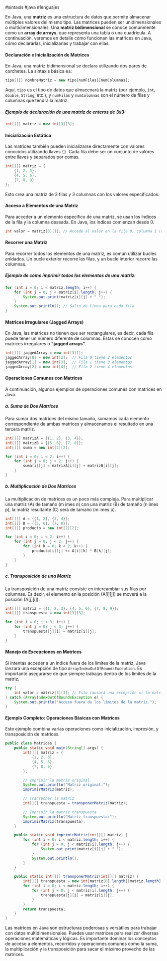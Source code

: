 #sintaxis #java #lenguajes

En Java, una **matriz** es una estructura de datos que permite almacenar múltiples valores del mismo tipo. Las matrices pueden ser unidimensionales o multidimensionales. Una **matriz bidimensional** se conoce comúnmente como un **array de arrays**, que representa una tabla o una cuadrícula. A continuación, veremos en detalle cómo funcionan las matrices en Java, cómo declararlas, inicializarlas y trabajar con ellas.

#### Declaración e Inicialización de Matrices
En Java, una matriz bidimensional se declara utilizando dos pares de corchetes. La sintaxis básica es:

```java
tipo[][] nombreMatriz = new tipo[numFilas][numColumnas];
```

Aquí, `tipo` es el tipo de datos que almacenará la matriz (por ejemplo, `int`, `double`, `String`, etc.), y `numFilas` y `numColumnas` son el número de filas y columnas que tendrá la matriz.

##### Ejemplo de declaración de una matriz de enteros de 3x3:

```java
int[][] matriz = new int[3][3];
```

#### Inicialización Estática
Las matrices también pueden inicializarse directamente con valores conocidos utilizando llaves `{}`. Cada fila debe ser un conjunto de valores entre llaves y separados por comas.

```java
int[][] matriz = {
    {1, 2, 3},
    {4, 5, 6},
    {7, 8, 9}
};
```

Esto crea una matriz de 3 filas y 3 columnas con los valores especificados.

#### Acceso a Elementos de una Matriz
Para acceder a un elemento específico de una matriz, se usan los índices de la fila y la columna deseada. En Java, los índices comienzan desde 0.

```java
int valor = matriz[0][1]; // Accede al valor en la fila 0, columna 1 (resultado: 2)
```

#### Recorrer una Matriz
Para recorrer todos los elementos de una matriz, es común utilizar bucles anidados. Un bucle exterior recorre las filas, y un bucle interior recorre las columnas.

##### Ejemplo de cómo imprimir todos los elementos de una matriz:
```java
for (int i = 0; i < matriz.length; i++) {
    for (int j = 0; j < matriz[i].length; j++) {
        System.out.print(matriz[i][j] + " ");
    }
    System.out.println(); // Salto de línea para cada fila
}
```

#### Matrices Irregulares (Jagged Arrays)
En Java, las matrices no tienen que ser rectangulares, es decir, cada fila puede tener un número diferente de columnas. Estas se conocen como matrices irregulares o **"jagged arrays"**.

```java
int[][] jaggedArray = new int[3][];
jaggedArray[0] = new int[2];  // Fila 0 tiene 2 elementos
jaggedArray[1] = new int[3];  // Fila 1 tiene 3 elementos
jaggedArray[2] = new int[4];  // Fila 2 tiene 4 elementos
```

#### Operaciones Comunes con Matrices
A continuación, algunos ejemplos de operaciones comunes con matrices en Java.

##### a. Suma de Dos Matrices
Para sumar dos matrices del mismo tamaño, sumamos cada elemento correspondiente de ambas matrices y almacenamos el resultado en una tercera matriz.

```java
int[][] matrizA = {{1, 2}, {3, 4}};
int[][] matrizB = {{5, 6}, {7, 8}};
int[][] suma = new int[2][2];

for (int i = 0; i < 2; i++) {
    for (int j = 0; j < 2; j++) {
        suma[i][j] = matrizA[i][j] + matrizB[i][j];
    }
}
```

##### b. Multiplicación de Dos Matrices
La multiplicación de matrices es un poco más compleja. Para multiplicar una matriz \(A\) de tamaño \(m 	imes n\) con una matriz \(B\) de tamaño \(n 	imes p\), la matriz resultante \(C\) será de tamaño \(m 	imes p\).

```java
int[][] A = {{1, 2}, {3, 4}};
int[][] B = {{5, 6}, {7, 8}};
int[][] producto = new int[2][2];

for (int i = 0; i < 2; i++) {
    for (int j = 0; j < 2; j++) {
        for (int k = 0; k < 2; k++) {
            producto[i][j] += A[i][k] * B[k][j];
        }
    }
}
```

##### c. Transposición de una Matriz
La transposición de una matriz consiste en intercambiar sus filas por columnas. Es decir, el elemento en la posición \(A[i][j]\) se moverá a la posición \(A[j][i]\).

```java
int[][] matriz = {{1, 2, 3}, {4, 5, 6}, {7, 8, 9}};
int[][] transpuesta = new int[3][3];

for (int i = 0; i < 3; i++) {
    for (int j = 0; j < 3; j++) {
        transpuesta[j][i] = matriz[i][j];
    }
}
```

#### Manejo de Excepciones en Matrices
Si intentas acceder a un índice fuera de los límites de la matriz, Java lanzará una excepción de tipo `ArrayIndexOutOfBoundsException`. Es importante asegurarse de que siempre trabajas dentro de los límites de la matriz.

```java
try {
    int valor = matriz[3][3]; // Esto causará una excepción si la matriz es de tamaño menor
} catch (ArrayIndexOutOfBoundsException e) {
    System.out.println("Acceso fuera de los límites de la matriz.");
}
```

#### Ejemplo Completo: Operaciones Básicas con Matrices
Este ejemplo combina varias operaciones como inicialización, impresión, y transposición de matrices.

```java
public class Matrices {
    public static void main(String[] args) {
        int[][] matriz = {
            {1, 2, 3},
            {4, 5, 6},
            {7, 8, 9}
        };

        // Imprimir la matriz original
        System.out.println("Matriz original:");
        imprimirMatriz(matriz);

        // Transponer la matriz
        int[][] transpuesta = transponerMatriz(matriz);

        // Imprimir la matriz transpuesta
        System.out.println("Matriz transpuesta:");
        imprimirMatriz(transpuesta);
    }

    public static void imprimirMatriz(int[][] matriz) {
        for (int i = 0; i < matriz.length; i++) {
            for (int j = 0; j < matriz[i].length; j++) {
                System.out.print(matriz[i][j] + " ");
            }
            System.out.println();
        }
    }

    public static int[][] transponerMatriz(int[][] matriz) {
        int[][] transpuesta = new int[matriz[0].length][matriz.length];
        for (int i = 0; i < matriz.length; i++) {
            for (int j = 0; j < matriz[i].length; j++) {
                transpuesta[j][i] = matriz[i][j];
            }
        }
        return transpuesta;
    }
}
```

Las matrices en Java son estructuras poderosas y versátiles para trabajar con datos multidimensionales. Puedes usar matrices para realizar diversas operaciones matemáticas y lógicas. Es importante dominar los conceptos de acceso a elementos, recorridos y operaciones comunes como la suma, la multiplicación y la transposición para sacar el máximo provecho de las matrices.